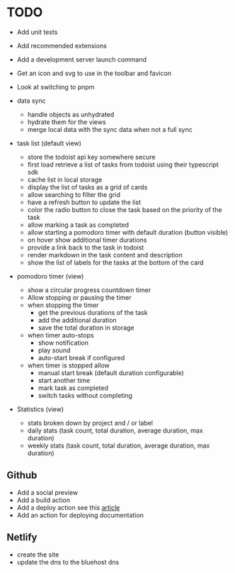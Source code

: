 # TODO

- Add unit tests
- Add recommended extensions
- Add a development server launch command
- Get an icon and svg to use in the toolbar and favicon
- Look at switching to pnpm

- data sync

  - handle objects as unhydrated
  - hydrate them for the views
  - merge local data with the sync data when not a full sync

- task list (default view)
  - store the todoist api key somewhere secure
  - first load retrieve a list of tasks from todoist using their typescript sdk
  - cache list in local storage
  - display the list of tasks as a grid of cards
  - allow searching to filter the grid
  - have a refresh button to update the list
  - color the radio button to close the task based on the priority of the task
  - allow marking a task as completed
  - allow starting a pomodoro timer with default duration (button visible)
  - on hover show additional timer durations
  - provide a link back to the task in todoist
  - render markdown in the task content and description
  - show the list of labels for the tasks at the bottom of the card
- pomodoro timer (view)
  - show a circular progress countdown timer
  - Allow stopping or pausing the timer
  - when stopping the timer
    - get the previous durations of the task
    - add the additional duration
    - save the total duration in storage
  - when timer auto-stops
    - show notification
    - play sound
    - auto-start break if configured
  - when timer is stopped allow
    - manual start break (default duration configurable)
    - start another time
    - mark task as completed
    - switch tasks without completing
- Statistics (view)
  - stats broken down by project and / or label
  - daily stats (task count, total duration, average duration, max duration)
  - weekly stats (task count, total duration, average duration, max duration)

## Github

- Add a social preview
- Add a build action
- Add a deploy action see this [article](https://www.raulmelo.me/en/blog/deploying-netlify-github-actions-guide)
- Add an action for deploying documentation

## Netlify

- create the site
- update the dns to the bluehost dns
